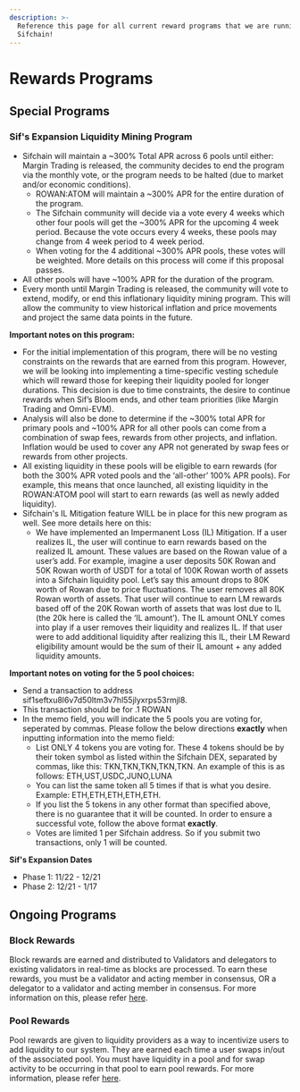 ```yaml
---
description: >-
  Reference this page for all current reward programs that we are running at
  Sifchain!
---
```


# Rewards Programs

## Special Programs

### Sif's Expansion Liquidity Mining Program

* Sifchain will maintain a \~300% Total APR across 6 pools until either: Margin Trading is released, the community decides to end the program via the monthly vote, or the program needs to be halted (due to market and/or economic conditions).
  * ROWAN:ATOM will maintain a \~300% APR for the entire duration of the program.
  * The Sifchain community will decide via a vote every 4 weeks which other four pools will get the \~300% APR for the upcoming 4 week period. Because the vote occurs every 4 weeks, these pools may change from 4 week period to 4 week period.
  * When voting for the 4 additional \~300% APR pools, these votes will be weighted.  More details on this process will come if this proposal passes.
* All other pools will have \~100% APR for the duration of the program.
* Every month until Margin Trading is released, the community will vote to extend, modify, or end this inflationary liquidity mining program. This will allow the community to view historical inflation and price movements and project the same data points in the future. &#x20;

**Important notes on this program:**

* For the initial implementation of this program, there will be no vesting constraints on the rewards that are earned from this program. However, we will be looking into implementing a time-specific vesting schedule which will reward those for keeping their liquidity pooled for longer durations. This decision is due to time constraints, the desire to continue rewards when Sif’s Bloom ends, and other team priorities (like Margin Trading and Omni-EVM).
* Analysis will also be done to determine if the \~300% total APR for primary pools and \~100% APR for all other pools can come from a combination of swap fees, rewards from other projects, and inflation. Inflation would be used to cover any APR not generated by swap fees or rewards from other projects.
* All existing liquidity in these pools will be eligible to earn rewards (for both the 300% APR voted pools and the ‘all-other’ 100% APR pools). For example, this means that once launched, all existing liquidity in the ROWAN:ATOM pool will start to earn rewards (as well as newly added liquidity).&#x20;
* Sifchain's IL Mitigation feature WILL be in place for this new program as well. See more details here on this:
  * We have implemented an Impermanent Loss (IL) Mitigation. If a user realizes IL, the user will continue to earn rewards based on the realized IL amount. These values are based on the Rowan value of a user’s add. For example, imagine a user deposits 50K Rowan and 50K Rowan worth of USDT for a total of 100K Rowan worth of assets into a Sifchain liquidity pool. Let’s say this amount drops to 80K worth of Rowan due to price fluctuations. The user removes all 80K Rowan worth of assets. That user will continue to earn LM rewards based off of the 20K Rowan worth of assets that was lost due to IL (the 20k here is called the ‘IL amount’). The IL amount ONLY comes into play if a user removes their liquidity and realizes IL. If that user were to add additional liquidity after realizing this IL, their LM Reward eligibility amount would be the sum of their IL amount + any added liquidity amounts.

**Important notes on voting for the 5 pool choices:**

* Send a transaction to address sif1seftxu8l6v7d50ltm3v7hl55jlyxrps53rmjl8.
* This transaction should be for .1 ROWAN
* In the memo field, you will indicate the 5 pools you are voting for, seperated by commas. Please follow the below directions **exactly** when inputting information into the memo field:
  * List ONLY 4 tokens you are voting for. These 4 tokens should be by their token symbol as listed within the Sifchain DEX, separated by commas, like this: TKN,TKN,TKN,TKN,TKN. An example of this is as follows: ETH,UST,USDC,JUNO,LUNA
  * You can list the same token all 5 times if that is what you desire. Example: ETH,ETH,ETH,ETH,ETH.
  * If you list the 5 tokens in any other format than specified above, there is no guarantee that it will be counted. In order to ensure a successful vote, follow the above format **exactly**.
  * Votes are limited 1 per Sifchain address. So if you submit two transactions, only 1 will be counted.

**Sif's Expansion Dates**

* Phase 1: 11/22 - 12/21
* Phase 2: 12/21 - 1/17

## Ongoing Programs

### Block Rewards

Block rewards are earned and distributed to Validators and delegators to existing validators in real-time as blocks are processed. To earn these rewards, you must be a validator and acting member in consensus, OR a delegator to a validator and acting member in consensus. For more information on this, please refer [here](https://docs.sifchain.finance/roles/validators#block-rewards).

### Pool Rewards

Pool rewards are given to liquidity providers as a way to incentivize users to add liquidity to our system. They are earned each time a user swaps in/out of the associated pool. You must have liquidity in a pool and for swap activity to be occurring in that pool to earn pool rewards. For more information, please refer [here](https://docs.sifchain.finance/core-concepts/liquidity-pool#liquidity-provider-income-determination).
